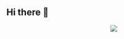 ## Hi there 👋

<!--
**MelanyMFM/MelanyMFM** is a ✨ _special_ ✨ repository because its `README.md` (this file) appears on your GitHub profile.

Here are some ideas to get you started:

- 🔭 I’m currently working on ...
- 🌱 I’m currently learning ...
- 👯 I’m looking to collaborate on ...
- 🤔 I’m looking for help with ...
- 💬 Ask me about ...
- 📫 How to reach me: ...
- 😄 Pronouns: ...
- ⚡ Fun fact: ...
-->

<p align="center">
   <img  align="center"  src="https://stats-seven-smoky.vercel.app/api/top-langs/?username=MelanyMFM&layout=compact&theme=radical&text_color=C384FF&langs_count=32">
</p>
